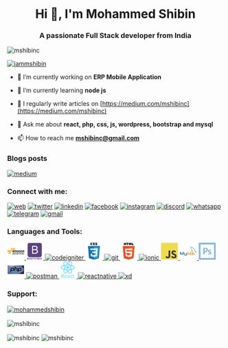 <h1 align="center">Hi 👋, I'm Mohammed Shibin</h1>
<h3 align="center">A passionate Full Stack developer from India</h3>

<p align="left"><img src="https://komarev.com/ghpvc/?username=mshibinc&label=Profile%20views&color=0e75b6&style=flat" alt="mshibinc" /></p>

<p align="left">
    <a href="https://twitter.com/iammshibin" target="blank"><img src="https://img.shields.io/twitter/follow/iammshibin?logo=twitter&style=for-the-badge" alt="iammshibin" />
    </a>
</p>

- 🔭 I’m currently working on **ERP Mobile Application**

- 🌱 I’m currently learning **node js**

- 📝 I regularly write articles on [https://medium.com/mshibinc](https://medium.com/mshibinc)

- 💬 Ask me about **react, php, css, js, wordpress, bootstrap and mysql**

- 📫 How to reach me **mshibinc@gmail.com**

### Blogs posts
<!-- BLOG-POST-LIST:START -->

[![medium](https://img.shields.io/badge/Medium-12100E?style=for-the-badge&logo=medium&logoColor=white)](https://medium.com/@mshibinc)

<!-- BLOG-POST-LIST:END -->

<h3 align="left">Connect with me:</h3>

[![web](https://img.shields.io/badge/Google_chrome-4285F4?style=for-the-badge&logo=Google-chrome&logoColor=white)](https://mohammedshibin.me/)
[![twitter](https://img.shields.io/badge/Twitter-1DA1F2?style=for-the-badge&logo=twitter&logoColor=white)](https://twitter.com/iammshibin/)
[![linkedin](https://img.shields.io/badge/LinkedIn-0077B5?style=for-the-badge&logo=linkedin&logoColor=white)](https://linkedin.com/in/mohammed-shibin)
[![facebook](https://img.shields.io/badge/Facebook-1877F2?style=for-the-badge&logo=facebook&logoColor=white)](https://fb.com/mohammedshibinc)
[![instagram](https://img.shields.io/badge/Instagram-E4405F?style=for-the-badge&logo=instagram&logoColor=white)](https://instagram.com/shibi_shibi)
[![discord](https://img.shields.io/badge/Discord-7289DA?style=for-the-badge&logo=discord&logoColor=white)](https://discord.gg/6786)
[![whatsapp](https://img.shields.io/badge/WhatsApp-25D366?style=for-the-badge&logo=whatsapp&logoColor=white)](https://wa.me/919048113288)
[![telegram](https://img.shields.io/badge/Telegram-2CA5E0?style=for-the-badge&logo=telegram&logoColor=white)](https://t.me/iamshibin)
[![gmail](https://img.shields.io/badge/Gmail-D14836?style=for-the-badge&logo=gmail&logoColor=white)](mailto:mshibinc@gmail.com)


<h3 align="left">Languages and Tools:</h3>
<p align="left">
    <a href="https://aws.amazon.com" target="_blank"> 
        <img src="https://raw.githubusercontent.com/devicons/devicon/master/icons/amazonwebservices/amazonwebservices-original-wordmark.svg" alt="aws" width="40" height="40" /> 
    </a>
    <a href="https://getbootstrap.com" target="_blank"> 
        <img src="https://raw.githubusercontent.com/devicons/devicon/master/icons/bootstrap/bootstrap-plain-wordmark.svg" alt="bootstrap" width="40" height="40" /> 
    </a>
    <a href="https://codeigniter.com" target="_blank"> 
        <img src="https://cdn.worldvectorlogo.com/logos/codeigniter.svg" alt="codeigniter" width="40" height="40" /> 
    </a>
    <a href="https://www.w3schools.com/css/" target="_blank">
       <img src="https://raw.githubusercontent.com/devicons/devicon/master/icons/css3/css3-original-wordmark.svg" alt="css3" width="40" height="40" /> </a>
       <a href="https://git-scm.com/" target="_blank"> 
        <img src="https://www.vectorlogo.zone/logos/git-scm/git-scm-icon.svg" alt="git" width="40" height="40" />
    </a>
    <a href="https://www.w3.org/html/" target="_blank"> 
        <img src="https://raw.githubusercontent.com/devicons/devicon/master/icons/html5/html5-original-wordmark.svg" alt="html5" width="40" height="40" /> </a>
        <a href="https://ionicframework.com" target="_blank"> 
            <img src="https://upload.wikimedia.org/wikipedia/commons/d/d1/Ionic_Logo.svg" alt="ionic" width="40" height="40" /> 
        </a>
        <a href="https://developer.mozilla.org/en-US/docs/Web/JavaScript" target="_blank">
            <img src="https://raw.githubusercontent.com/devicons/devicon/master/icons/javascript/javascript-original.svg" alt="javascript" width="40" height="40" />
        </a>
        <a href="https://www.mysql.com/" target="_blank">
           <img src="https://raw.githubusercontent.com/devicons/devicon/master/icons/mysql/mysql-original-wordmark.svg" alt="mysql" width="40" height="40" /> 
       </a>
       <a href="https://www.photoshop.com/en" target="_blank">
           <img src="https://raw.githubusercontent.com/devicons/devicon/master/icons/photoshop/photoshop-line.svg" alt="photoshop" width="40" height="40" /> 
       </a>
       <a href="https://www.php.net" target="_blank"> 
        <img src="https://raw.githubusercontent.com/devicons/devicon/master/icons/php/php-original.svg" alt="php" width="40" height="40" /> 
    </a>
    <a href="https://postman.com" target="_blank"> 
        <img src="https://www.vectorlogo.zone/logos/getpostman/getpostman-icon.svg" alt="postman" width="40" height="40" /> 
    </a>
    <a href="https://reactjs.org/" target="_blank">
       <img src="https://raw.githubusercontent.com/devicons/devicon/master/icons/react/react-original-wordmark.svg" alt="react" width="40" height="40" /> 
   </a>
   <a href="https://reactnative.dev/" target="_blank">
       <img src="https://reactnative.dev/img/header_logo.svg" alt="reactnative" width="40" height="40" /> 
   </a>
   <a href="https://www.adobe.com/products/xd.html" target="_blank">
       <img src="https://cdn.worldvectorlogo.com/logos/adobe-xd.svg" alt="xd" width="40" height="40" /> 
   </a>
</p>

<h3 align="left">Support:</h3>
<p>
    <a href="https://www.buymeacoffee.com/mohammedshibin"> 
        <img align="center" src="https://cdn.buymeacoffee.com/buttons/v2/default-yellow.png" height="50" width="210" alt="mohammedshibin" />
    </a>
</p>

<p>
    <img align="center" src="https://github-readme-stats.vercel.app/api/top-langs?username=mshibinc&show_icons=true&locale=en&layout=compact" alt="mshibinc" />
</p>

<p>
    <img align="center" src="https://github-readme-stats.vercel.app/api?username=mshibinc&show_icons=true&locale=en" alt="mshibinc" />
    <img align="center" src="https://github-readme-streak-stats.herokuapp.com/?user=mshibinc&" alt="mshibinc" />
</p>

